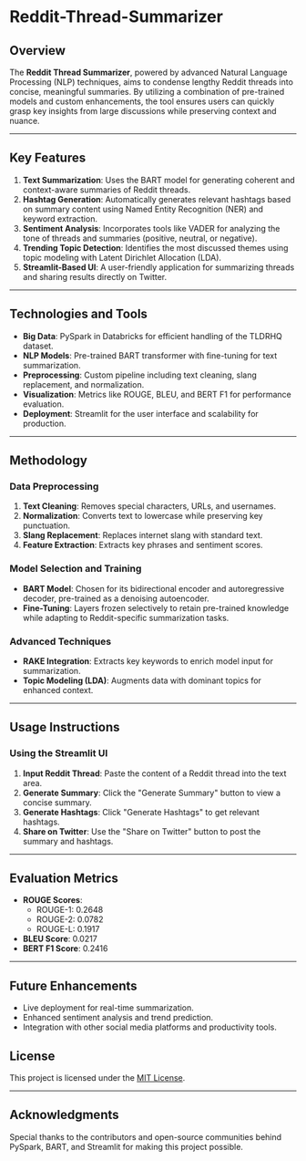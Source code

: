 # Reddit-Thread-Summarizer

## Overview
The **Reddit Thread Summarizer**, powered by advanced Natural Language Processing (NLP) techniques, aims to condense lengthy Reddit threads into concise, meaningful summaries. By utilizing a combination of pre-trained models and custom enhancements, the tool ensures users can quickly grasp key insights from large discussions while preserving context and nuance.

---

## Key Features
1. **Text Summarization**: Uses the BART model for generating coherent and context-aware summaries of Reddit threads.
2. **Hashtag Generation**: Automatically generates relevant hashtags based on summary content using Named Entity Recognition (NER) and keyword extraction.
3. **Sentiment Analysis**: Incorporates tools like VADER for analyzing the tone of threads and summaries (positive, neutral, or negative).
4. **Trending Topic Detection**: Identifies the most discussed themes using topic modeling with Latent Dirichlet Allocation (LDA).
5. **Streamlit-Based UI**: A user-friendly application for summarizing threads and sharing results directly on Twitter.

---

## Technologies and Tools
- **Big Data**: PySpark in Databricks for efficient handling of the TLDRHQ dataset.
- **NLP Models**: Pre-trained BART transformer with fine-tuning for text summarization.
- **Preprocessing**: Custom pipeline including text cleaning, slang replacement, and normalization.
- **Visualization**: Metrics like ROUGE, BLEU, and BERT F1 for performance evaluation.
- **Deployment**: Streamlit for the user interface and scalability for production.

---

## Methodology
### Data Preprocessing
1. **Text Cleaning**: Removes special characters, URLs, and usernames.
2. **Normalization**: Converts text to lowercase while preserving key punctuation.
3. **Slang Replacement**: Replaces internet slang with standard text.
4. **Feature Extraction**: Extracts key phrases and sentiment scores.

### Model Selection and Training
- **BART Model**: Chosen for its bidirectional encoder and autoregressive decoder, pre-trained as a denoising autoencoder.
- **Fine-Tuning**: Layers frozen selectively to retain pre-trained knowledge while adapting to Reddit-specific summarization tasks.

### Advanced Techniques
- **RAKE Integration**: Extracts key keywords to enrich model input for summarization.
- **Topic Modeling (LDA)**: Augments data with dominant topics for enhanced context.

---

## Usage Instructions
### Using the Streamlit UI
1. **Input Reddit Thread**: Paste the content of a Reddit thread into the text area.
2. **Generate Summary**: Click the "Generate Summary" button to view a concise summary.
3. **Generate Hashtags**: Click "Generate Hashtags" to get relevant hashtags.
4. **Share on Twitter**: Use the "Share on Twitter" button to post the summary and hashtags.

---

## Evaluation Metrics
- **ROUGE Scores**:
  - ROUGE-1: 0.2648
  - ROUGE-2: 0.0782
  - ROUGE-L: 0.1917
- **BLEU Score**: 0.0217
- **BERT F1 Score**: 0.2416

---

## Future Enhancements
- Live deployment for real-time summarization.
- Enhanced sentiment analysis and trend prediction.
- Integration with other social media platforms and productivity tools.


## License
This project is licensed under the [MIT License](#).

---

## Acknowledgments
Special thanks to the contributors and open-source communities behind PySpark, BART, and Streamlit for making this project possible.
